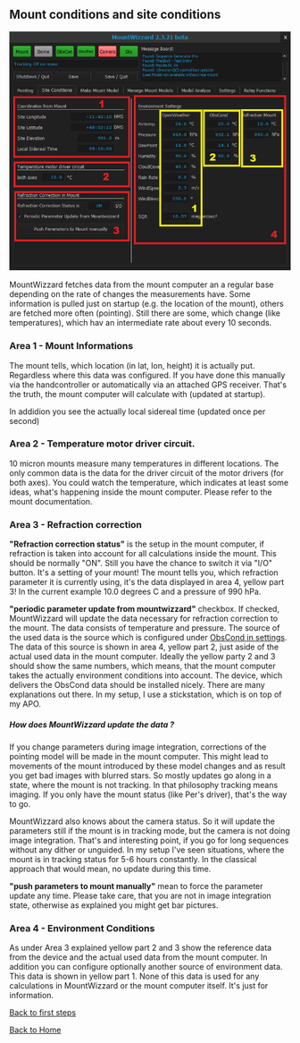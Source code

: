 ## Mount conditions and site conditions

<img src="pics/tab_siteconditions.png"/>

MountWizzard fetches data from the mount computer an a regular base depending on the rate of changes the measurements have.
Some information is pulled just on startup (e.g. the location of the mount), others are fetched more often (pointing). Still
there are some, which change (like temperatures), which hav an intermediate rate about every 10 seconds.

### Area 1 - Mount Informations

The mount tells, which location (in lat, lon, height) it is actually put. Regardless where this data was configured. If you have
done this manually via the handcontroller or automatically via an attached GPS receiver. That's the truth, the mount computer will
calculate with (updated at startup).

In addidion you see the actually local sidereal time (updated once per second)

### Area 2 - Temperature motor driver circuit.

10 micron mounts measure many temperatures in different locations. The only common data is the data for the driver circuit of the
motor drivers (for both axes). You could watch the temperature, which indicates at least some ideas, what's happening inside the
mount computer. Please refer to the mount documentation.


### Area 3 - Refraction correction

<b>"Refraction correction status"</b> is the setup in the mount computer, if refraction is taken into account for all calculations
inside the mount. This should be normally "ON". Still you have the chance to switch it via "I/O" button. It's a setting of your mount!
The mount tells you, which refraction parameter it is currently using, it's the data displayed in area 4, yellow part 3! In the
current example 10.0 degrees C and a pressure of 990 hPa.

<b>"periodic parameter update from mountwizzard"</b> checkbox. If checked, MountWizzard will update the data necessary for refraction
correction to the mount. The data consists of temperature and pressure. The source of the used data is the source which is configured
under [ObsCond in settings](settings2.md). The data of this source is shown in area 4, yellow part 2, just aside of the actual used
data in the mount computer. Ideally the yellow party 2 and 3 should show the same numbers, which means, that the mount computer takes
the actually environment conditions into account. The device, which delivers the ObsCond data should be installed nicely. There are
many explanations out there. In my setup, I use a stickstation, which is on top of my APO.

##### How does MountWizzard update the data ?

If you change parameters during image integration, corrections of the pointing model will be made in the mount computer. This might
lead to movements of the mount introduced by these model changes and as result you get bad images with blurred stars. So mostly
updates go along in a state, where the mount is not tracking. In that philosophy tracking means imaging. If you only have the mount
status (like Per's driver), that's the way to go.

MountWizzard also knows about the camera status. So it will update the parameters still if the mount is in tracking mode, but the
camera is not doing image integration. That's and interesting point, if you go for long sequences without any dither or unguided. In
my setup I've seen situations, where the mount is in tracking status for 5-6 hours constantly. In the classical approach that would
mean, no update during this time.

<b>"push parameters to mount manually"</b> mean to force the parameter update any time. Please take care, that you are not in image
integration state, otherwise as explained you might get bar pictures.

### Area 4 - Environment Conditions

As under Area 3 explained yellow part 2 and 3 show the reference data from the device and the actual used data from the mount
computer. In addition you can configure optionally another source of environment data. This data is shown in yellow part 1. None
of this data is used for any calculations in MountWizzard or the mount computer itself. It's just for information.

[Back to first steps](firststeps.md)

[Back to Home](home.md)